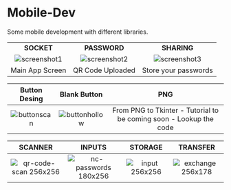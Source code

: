 # Mobile-Dev
Some mobile development with different libraries.

|             |             |            |
| :---:       |       :---: |   :---:    |
|  **SOCKET** | **PASSWORD**| **SHARING**|
|![screenshot1](https://github.com/duguayworld/Mobile-Dev/assets/153779837/ad91e5e3-6fb1-43e4-9474-9d745a76bd7b)|![screenshot2](https://github.com/duguayworld/Mobile-Dev/assets/153779837/0fab8871-d356-4c79-bb28-1ee30fbf834b)|![screenshot3](https://github.com/duguayworld/Mobile-Dev/assets/153779837/2f85f57b-f33f-43eb-9210-1ab99077b105)|
|Main App Screen|QR Code Uploaded|Store your passwords|



|**Button Desing**   | **Blank Button**  | **PNG** |
| :----------------: | :---------------: |  :---:  |
|![buttonscan](https://github.com/duguayworld/Mobile-Dev/assets/153779837/7829bb05-7e5e-433c-a4de-a09f7a165114)|![buttonhollow](https://github.com/duguayworld/Mobile-Dev/assets/153779837/aa716410-1fc2-400b-9acd-b816f1925101)| From PNG to Tkinter - Tutorial to be coming soon - Lookup the code|



| **SCANNER** |  **INPUTS** |**STORAGE** | **TRANSFER**|
|    :---:    |   :---:     |   :---:    |   :---:     |
|![qr-code-scan 256x256](https://github.com/duguayworld/Mobile-Dev/assets/153779837/8b243309-1d0e-4d45-8796-dfcce794ba91)|![nc-passwords 180x256](https://github.com/duguayworld/Mobile-Dev/assets/153779837/e6ffa9b4-564e-4764-b893-4fb9d4ca5edb)|![input 256x256](https://github.com/duguayworld/Mobile-Dev/assets/153779837/ae3a381c-59fa-4513-9e46-c609f3b16bbf)|![exchange 256x178](https://github.com/duguayworld/Mobile-Dev/assets/153779837/a5482633-e7c3-4f71-a832-d6c1aac05b7a)|








